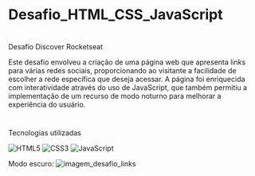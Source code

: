 # Desafio_HTML_CSS_JavaScript

#

Desafio Discover Rocketseat

Este desafio envolveu a criação de uma página web que apresenta links para várias redes sociais, proporcionando ao visitante a facilidade de escolher a rede específica que deseja acessar. 
A página foi enriquecida com interatividade através do uso de JavaScript, que também permitiu a implementação de um recurso de modo noturno para melhorar a experiência do usuário.

#

Tecnologias utilizadas

![HTML5](https://img.shields.io/badge/html5-%23E34F26.svg?style=for-the-badge&logo=html5&logoColor=white)
![CSS3](https://img.shields.io/badge/css3-%231572B6.svg?style=for-the-badge&logo=css3&logoColor=white)
![JavaScript](https://img.shields.io/badge/javascript-%23323330.svg?style=for-the-badge&logo=javascript&logoColor=%23F7DF1E)

Modo escuro:
![imagem_desafio_links](https://github.com/MiqueasL/Desafio_HTML_CSS_JavaScript/assets/114825728/6ef38334-c66b-4697-b16e-db3ec08d7435)
